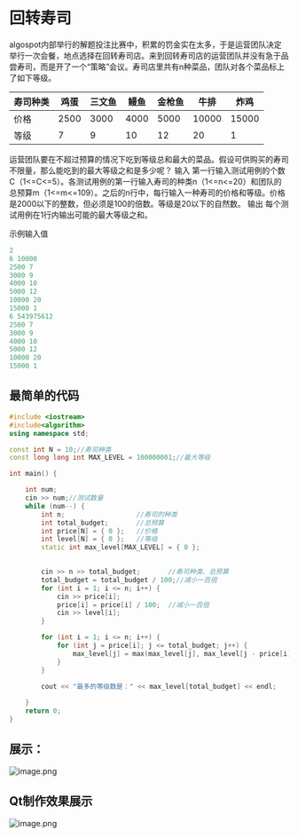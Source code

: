 # 回转寿司

 algospot内部举行的解题投注比赛中，积累的罚金实在太多，于是运营团队决定举行一次会餐，地点选择在回转寿司店。来到回转寿司店的运营团队并没有急于品尝寿司，而是开了一个“策略”会议。寿司店里共有n种菜品，团队对各个菜品标上了如下等级。

| 寿司种类     | 鸡蛋 | 三文鱼 | 鳗鱼 | 金枪鱼 | 牛排 | 炸鸡 |
|----------|------------|------|---------|------------|------|----------|
| 价格     | 2500    | 3000    | 4000       | 5000          | 10000   | 15000       |
| 等级 | 7       | 9   | 10   | 12   | 20    | 1    |

 运营团队要在不超过预算的情况下吃到等级总和最大的菜品。假设可供购买的寿司不限量，那么能吃到的最大等级之和是多少呢？
输入
第一行输入测试用例的个数C（1<=C<=5）。各测试用例的第一行输入寿司的种类n（1<=n<=20）和团队的总预算m（1<=m<=109）。之后的n行中，每行输入一种寿司的价格和等级。价格是2000以下的整数，但必须是100的倍数。等级是20以下的自然数。
输出
每个测试用例在1行内输出可能的最大等级之和。

示例输入值

```c++
2
6 10000
2500 7
3000 9
4000 10
5000 12
10000 20
15000 1
6 543975612
2500 7
3000 9
4000 10
5000 12
10000 20
15000 1
```



## 最简单的代码
```c++
#include <iostream>
#include<algorithm>
using namespace std;

const int N = 10;//寿司种类
const long long int MAX_LEVEL = 100000001;//最大等级

int main() {

	int num;
	cin >> num;//测试数量
	while (num--) {
		int n;					//寿司的种类
		int total_budget;		//总预算
		int price[N] = { 0 };	//价格
		int level[N] = { 0 };	//等级
		static int max_level[MAX_LEVEL] = { 0 };
		

		cin >> n >> total_budget;		//寿司种类、总预算
		total_budget = total_budget / 100;//减小一百倍
		for (int i = 1; i <= n; i++) {
			cin >> price[i];
			price[i] = price[i] / 100;	//减小一百倍
			cin >> level[i];
		}

		for (int i = 1; i <= n; i++) {
			for (int j = price[i]; j <= total_budget; j++) {
				max_level[j] = max(max_level[j], max_level[j - price[i]] + level[i]);
			}
		}

		cout << "最多的等级数是：" << max_level[total_budget] << endl;
		
	}
	return 0;
}
```

## 展示：

![image.png](https://upload-images.jianshu.io/upload_images/17431817-c2b30073d235d019.png?imageMogr2/auto-orient/strip%7CimageView2/2/w/1240)


## Qt制作效果展示

![image.png](https://upload-images.jianshu.io/upload_images/17431817-213f5496050ba666.png?imageMogr2/auto-orient/strip%7CimageView2/2/w/1240)
